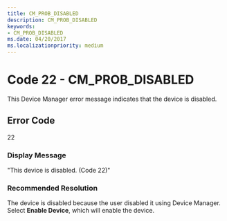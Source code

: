 ```yaml
---
title: CM_PROB_DISABLED
description: CM_PROB_DISABLED
keywords:
- CM_PROB_DISABLED
ms.date: 04/20/2017
ms.localizationpriority: medium
---
```


# Code 22 - CM_PROB_DISABLED

This Device Manager error message indicates that the device is disabled.

## Error Code

22

### Display Message

"This device is disabled. (Code 22)"

### Recommended Resolution

The device is disabled because the user disabled it using Device Manager. Select **Enable Device**, which will enable the device.
